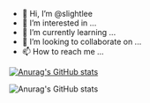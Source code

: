 - 👋 Hi, I’m @slightlee
- 👀 I’m interested in ...
- 🌱 I’m currently learning ...
- 💞️ I’m looking to collaborate on ...
- 📫 How to reach me ...

<!---
slightlee/slightlee is a ✨ special ✨ repository because its `README.md` (this file) appears on your GitHub profile.
You can click the Preview link to take a look at your changes.
--->

[![Anurag's GitHub stats](https://github-readme-stats.vercel.app/api?username=slightlee)](https://github.com/anuraghazra/github-readme-stats)

![Anurag's GitHub stats](https://github-readme-stats.vercel.app/api?username=slightlee&show_icons=true&theme=radical)
